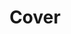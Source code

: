 ---
title:  Cover
kunstenaar: Pavel Knapek
expositie: Keramiek 2018
tekoop: ja
prijs: 975
techniek: 
afmetingen: H. 53 cm. – B. 36 cm. – D. 2 cm.
---
